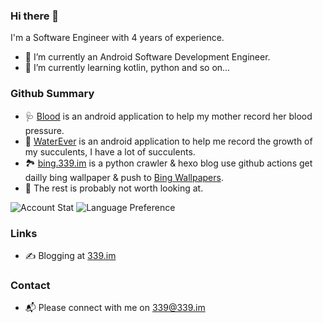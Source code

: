 ### Hi there 👋

I'm a Software Engineer with 4 years of experience.
- 🔭 I’m currently an Android Software Development Engineer.
- 🌱 I’m currently learning kotlin, python and so on...

### Github Summary

- 🩺 [Blood](https://github.com/WangZhiYao/Blood) is an android application to help my mother record her blood pressure.
- 🌸 [WaterEver](https://github.com/WangZhiYao/WaterEver) is an android application to help me record the growth of my succulents, I have a lot of succulents.
- 🏞 [bing.339.im](https://github.com/WangZhiYao/bing.339.im) is a python crawler & hexo blog use github actions get dailly bing wallpaper & push to [Bing Wallpapers](https://bing.339.im/?utm_source=github&utm_medium=profile&utm_campaign=link).
- 🙈 The rest is probably not worth looking at.

![Account Stat](https://gh-stat.vercel.app/api?username=wangzhiyao&count_private=true&show_icons=true&hide_title=true&theme=graywhite&cache_seconds=1800)
![Language Preference](https://gh-stat.vercel.app/api/top-langs/?username=wangzhiyao&count_private=true&langs_count=2&theme=graywhite&hide=css,html,cmake&cache_seconds=1800)

### Links

- ✍️ Blogging at [339.im](https://339.im/?utm_source=github&utm_medium=profile&utm_campaign=link)

### Contact

- 📬 Please connect with me on [339@339.im](mailto://339@339.im)
